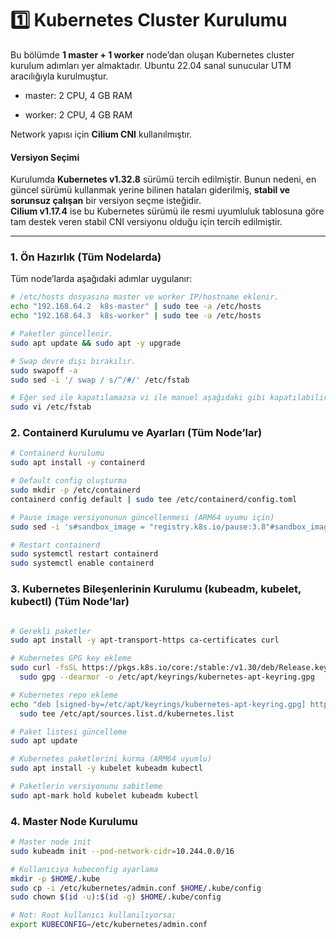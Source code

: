 # 1️⃣ Kubernetes Cluster Kurulumu
Bu bölümde **1 master + 1 worker** node’dan oluşan Kubernetes cluster kurulum adımları yer almaktadır.
Ubuntu 22.04 sanal sunucular UTM aracılığıyla kurulmuştur.   

- master: 2 CPU, 4 GB RAM

- worker: 2 CPU, 4 GB RAM

Network yapısı için **Cilium CNI** kullanılmıştır.

#### Versiyon Seçimi

Kurulumda **Kubernetes v1.32.8** sürümü tercih edilmiştir. Bunun nedeni, en güncel sürümü kullanmak yerine bilinen hataları giderilmiş, **stabil ve sorunsuz çalışan** bir versiyon seçme isteğidir.  
**Cilium v1.17.4** ise bu Kubernetes sürümü ile resmi uyumluluk tablosuna göre tam destek veren stabil CNI versiyonu olduğu için tercih edilmiştir.

---

### 1. Ön Hazırlık (Tüm Nodelarda)
Tüm node’larda aşağıdaki adımlar uygulanır:

```bash
# /etc/hosts dosyasına master ve worker IP/hostname eklenir.
echo "192.168.64.2  k8s-master" | sudo tee -a /etc/hosts
echo "192.168.64.3  k8s-worker" | sudo tee -a /etc/hosts

# Paketler güncellenir.
sudo apt update && sudo apt -y upgrade

# Swap devre dışı bırakılır.
sudo swapoff -a
sudo sed -i '/ swap / s/^/#/' /etc/fstab

# Eğer sed ile kapatılamazsa vi ile manuel aşağıdaki gibi kapatılabilir.
sudo vi /etc/fstab 
```

### 2. Containerd Kurulumu ve Ayarları (Tüm Node’lar)

```bash
# Containerd kurulumu
sudo apt install -y containerd

# Default config oluşturma
sudo mkdir -p /etc/containerd
containerd config default | sudo tee /etc/containerd/config.toml

# Pause image versiyonunun güncellenmesi (ARM64 uyumu için)
sudo sed -i 's#sandbox_image = "registry.k8s.io/pause:3.8"#sandbox_image = "registry.k8s.io/pause:3.10"#' /etc/containerd/config.toml

# Restart containerd
sudo systemctl restart containerd
sudo systemctl enable containerd
```

### 3. Kubernetes Bileşenlerinin Kurulumu (kubeadm, kubelet, kubectl) (Tüm Node'lar)

```bash

# Gerekli paketler
sudo apt install -y apt-transport-https ca-certificates curl

# Kubernetes GPG key ekleme
sudo curl -fsSL https://pkgs.k8s.io/core:/stable:/v1.30/deb/Release.key | \
  sudo gpg --dearmor -o /etc/apt/keyrings/kubernetes-apt-keyring.gpg

# Kubernetes repo ekleme
echo "deb [signed-by=/etc/apt/keyrings/kubernetes-apt-keyring.gpg] https://pkgs.k8s.io/core:/stable:/v1.30/deb/ /" | \
  sudo tee /etc/apt/sources.list.d/kubernetes.list

# Paket listesi güncelleme
sudo apt update

# Kubernetes paketlerini kurma (ARM64 uyumlu)
sudo apt install -y kubelet kubeadm kubectl

# Paketlerin versiyonunu sabitleme
sudo apt-mark hold kubelet kubeadm kubectl
```

### 4. Master Node Kurulumu

```bash
# Master node init
sudo kubeadm init --pod-network-cidr=10.244.0.0/16

# Kullanıcıya kubeconfig ayarlama
mkdir -p $HOME/.kube
sudo cp -i /etc/kubernetes/admin.conf $HOME/.kube/config
sudo chown $(id -u):$(id -g) $HOME/.kube/config

# Not: Root kullanıcı kullanılıyorsa;
export KUBECONFIG=/etc/kubernetes/admin.conf

```
